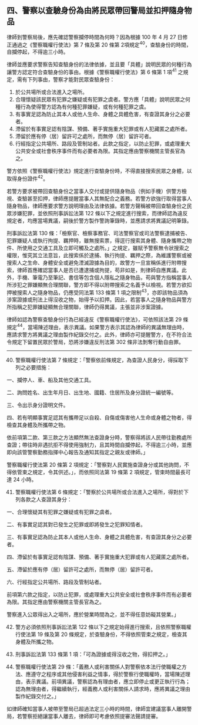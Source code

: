 ## 四、警察以查驗身份為由將民眾帶回警局並扣押隨身物品

律師到警察局後，應先確認警察攔停時間為何時？因為根據 100 年 4 月 27 日修正通過之《警察職權行使法》第 7 條及第 20 條第 2項規定<sup>40</sup>，查驗身份的時間，自攔停起，不得逾三小時。

律師並應要求警察告知查驗身份的法律依據，並且要「具體」說明民眾的何種行為讓警方認定符合查驗身份的事由。根據《警察職權行使法》第 6 條第 1 項<sup>41</sup> 之規定，需有下列事由，警察才能對民眾查驗身份：

1. 於公共場所或合法進入之場所。
2. 合理懷疑該民眾有犯罪之嫌疑或有犯罪之虞者。警方應「具體」說明民眾之何種行為使得警方認為有何種犯罪嫌疑，或有何種犯罪之虞。
3. 有事實足認為防止其本人或他人生命、身體之具體危害，有查證其身分之必要者。
4. 滯留於有事實足認有陰謀、預備、著手實施重大犯罪或有人犯藏匿之處所者。
5. 滯留於應有停（居）留許可之處所，而無停（居）留許可者。
6. 行經指定公共場所、路段及管制站者。此款之指定，以防止犯罪，或處理重大公共安全或社會秩序事件而有必要者為限。其指定應由警察機關主管長官為之。

警方依照《警察職權行使法》規定進行查驗身份時，不得直接搜索民眾之身體，以取得身份證件<sup>42</sup>。

若警方要求被帶回查驗身份之當事人交付或提供隨身物品（例如手機）供警方檢視、查驗甚至扣押，律師應提醒當事人其無配合之義務。若警方欲強行取得當事人隨身物品，律師應要求警方說明理由及法律依據。若警方聲稱被帶回查驗身份之民眾涉嫌犯罪，並依照刑事訴訟法第 122 條以下之規定進行搜索，而律師認為違反規定者，均應當場異議，嗣後於警方製作警詢筆錄時，並應請求將異議記明筆錄。

刑事訴訟法第 130 條：「檢察官、檢察事務官、司法警察官或司法警察逮捕被告、犯罪嫌疑人或執行拘提、羈押時，雖無搜索票，得逕行搜索其身體、隨身攜帶之物件、所使用之交通工具及立即可觸及之處所。」之規定，雖賦予警察無令狀搜索之權限，惟究其立法意旨，此搜索係於逮捕、執行拘提、羈押之際，為維護警察或被搜索人之生命、身體安全或避免湮滅證據為目的，故警方一旦宣稱係進行附帶搜索，律師首應確認當事人是否已遭逮捕或拘提，苟非如是，則律師自應異議。此外，手機、筆電乃至筆記、書信等包含個人隱私之隨身物品，苟與警方指稱當事人所涉犯之罪嫌顯無合理關聯，警方即不得以附帶搜索之名義予以檢視。若警方欲扣押被搜索人之隨身物品，仍應受同法第 133 條第 1 項之限制<sup>43</sup>，亦即該物品須為涉案證據或刑法上得沒收之物，始得予以扣押。因此，若當事人之隨身物品與警方所指稱之犯罪嫌疑顯無合理關聯，律師仍得異議，主張並非涉案證據。

律師如認為警察查驗身份行為已經違反《警察職權行使法》，可依照該法第 29 條規定<sup>44</sup>，當場陳述理由，表示異議。如果警方表示其認為律師的異議無理由時，應請求警方將異議之理由製作紀錄交付之。此外，律師亦可提醒警方，在不符合法令規定下留置民眾於警局，恐將涉嫌違反刑法第 302 條非法剝奪行動自由罪。

---

40. 警察職權行使法第 7 條規定：「警察依前條規定，為查證人民身分，得採取下列之必要措施：

   一、攔停人、車、船及其他交通工具。

   二、詢問姓名、出生年月日、出生地、國籍、住居所及身分證統一編號等。

   三、令出示身分證明文件。

   四、若有明顯事實足認其有攜帶足以自殺、自傷或傷害他人生命或身體之物者，得檢查其身體及所攜帶之物。

   依前項第二款、第三款之方法顯然無法查證身分時，警察得將該人民帶往勤務處所查證；帶往時非遇抗拒不得使用強制力，且其時間自攔停起，不得逾三小時，並應即向該管警察勤務指揮中心報告及通知其指定之親友或律師。」

   警察職權行使法第 20 條第 2 項規定：「警察對人民實施查證身分或其他詢問，不得依管束之規定，令其供述。」，而依照同法第 19 條第 2 項規定，管束時間最長可達 24 小時。

41. 警察職權行使法第 6 條規定：「警察於公共場所或合法進入之場所，得對於下列各款之人查證其身分：

   一、合理懷疑其有犯罪之嫌疑或有犯罪之虞者。

   二、有事實足認其對已發生之犯罪或即將發生之犯罪知情者。

   三、有事實足認為防止其本人或他人生命、身體之具體危害，有查證其身分之必要者。

   四、滯留於有事實足認有陰謀、預備、著手實施重大犯罪或有人犯藏匿之處所者。

   五、滯留於應有停（居）留許可之處所，而無停（居）留許可者。

   六、行經指定公共場所、路段及管制站者。

   前項第六款之指定，以防止犯罪，或處理重大公共安全或社會秩序事件而有必要者為限。其指定應由警察機關主管長官為之。

   警察進入公眾得出入之場所，應於營業時間為之，並不得任意妨礙其營業。」

42. 警方必須依照刑事訴訟法第 122 條以下之規定始得進行搜索，且依照警察職權行使法第 19 條及第 20 條規定，於查驗身份，不得依照管束之規定，檢查其身體及所攜之物。

43. 刑事訴訟法第 133 條第 1 項：「可為證據或得沒收之物，得扣押之。」

44. 警察職權行使法第 29 條：「義務人或利害關係人對警察依本法行使職權之方法、應遵守之程序或其他侵害利益之情事，得於警察行使職權時，當場陳述理由，表示異議。前項異議，警察認為有理由者，應立即停止或更正執行行為；認為無理由者，得繼續執行，經義務人或利害關係人請求時，應將異議之理由製作紀錄交付之。」

   如律師確知當事人被帶至警局已超過法定三小時的時間，律師宜建議當事人離開警局，若警察拒絕讓當事人離去，律師即可考慮依照提審法聲請提審。
